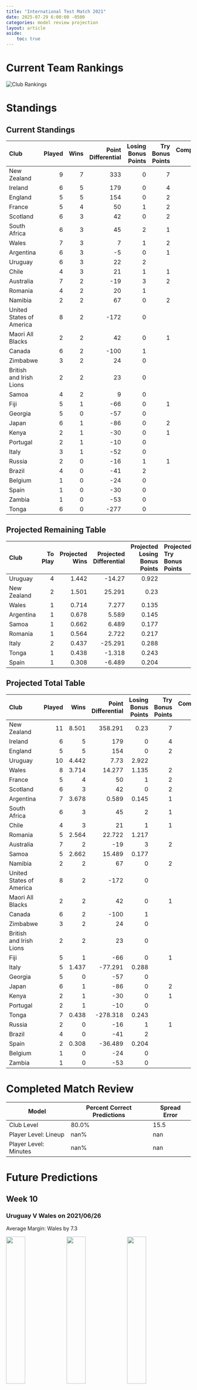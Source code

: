 ```yaml
---  
title: "International Test Match 2021"  
date: 2025-07-29 6:00:00 -0500  
categories: model review projection  
layout: article  
aside:  
    toc: true  
---
```

# Current Team Rankings


![Club Rankings](plots/rankings_International_Test_Match_2021.png)
# Standings

## Current Standings


| Club                     |   Played |   Wins |   Point Differential |   Losing Bonus Points |   Try Bonus Points |   Competition Points |
|:-------------------------|---------:|-------:|---------------------:|----------------------:|-------------------:|---------------------:|
| New Zealand              |        9 |      7 |                  333 |                     0 |                  7 |                   35 |
| Ireland                  |        6 |      5 |                  179 |                     0 |                  4 |                   26 |
| England                  |        5 |      5 |                  154 |                     0 |                  2 |                   22 |
| France                   |        5 |      4 |                   50 |                     1 |                  2 |                   19 |
| Scotland                 |        6 |      3 |                   42 |                     0 |                  2 |                   18 |
| South Africa             |        6 |      3 |                   45 |                     2 |                  1 |                   17 |
| Wales                    |        7 |      3 |                    7 |                     1 |                  2 |                   17 |
| Argentina                |        6 |      3 |                   -5 |                     0 |                  1 |                   15 |
| Uruguay                  |        6 |      3 |                   22 |                     2 |                    |                   14 |
| Chile                    |        4 |      3 |                   21 |                     1 |                  1 |                   14 |
| Australia                |        7 |      2 |                  -19 |                     3 |                  2 |                   13 |
| Romania                  |        4 |      2 |                   20 |                     1 |                    |                   11 |
| Namibia                  |        2 |      2 |                   67 |                     0 |                  2 |                   10 |
| United States of America |        8 |      2 |                 -172 |                     0 |                    |                   10 |
| Maori All Blacks         |        2 |      2 |                   42 |                     0 |                  1 |                    9 |
| Canada                   |        6 |      2 |                 -100 |                     1 |                    |                    9 |
| Zimbabwe                 |        3 |      2 |                   24 |                     0 |                    |                    8 |
| British and Irish Lions  |        2 |      2 |                   23 |                     0 |                    |                    8 |
| Samoa                    |        4 |      2 |                    9 |                     0 |                    |                    8 |
| Fiji                     |        5 |      1 |                  -66 |                     0 |                  1 |                    7 |
| Georgia                  |        5 |      0 |                  -57 |                     0 |                    |                    6 |
| Japan                    |        6 |      1 |                  -86 |                     0 |                  2 |                    6 |
| Kenya                    |        2 |      1 |                  -30 |                     0 |                  1 |                    5 |
| Portugal                 |        2 |      1 |                  -10 |                     0 |                    |                    4 |
| Italy                    |        3 |      1 |                  -52 |                     0 |                    |                    4 |
| Russia                   |        2 |      0 |                  -16 |                     1 |                  1 |                    2 |
| Brazil                   |        4 |      0 |                  -41 |                     2 |                    |                    2 |
| Belgium                  |        1 |      0 |                  -24 |                     0 |                    |                    0 |
| Spain                    |        1 |      0 |                  -30 |                     0 |                    |                    0 |
| Zambia                   |        1 |      0 |                  -53 |                     0 |                    |                    0 |
| Tonga                    |        6 |      0 |                 -277 |                     0 |                    |                    0 |



## Projected Remaining Table


| Club        |   To Play |   Projected Wins |   Projected Differential |   Projected Losing Bonus Points | Projected Try Bonus Points   |   Projected Competition Points |
|:------------|----------:|-----------------:|-------------------------:|--------------------------------:|:-----------------------------|-------------------------------:|
| Uruguay     |         4 |            1.442 |                  -14.27  |                           0.922 |                              |                          7.018 |
| New Zealand |         2 |            1.501 |                   25.291 |                           0.23  |                              |                          6.358 |
| Wales       |         1 |            0.714 |                    7.277 |                           0.135 |                              |                          3.061 |
| Argentina   |         1 |            0.678 |                    5.589 |                           0.145 |                              |                          2.965 |
| Samoa       |         1 |            0.662 |                    6.489 |                           0.177 |                              |                          2.885 |
| Romania     |         1 |            0.564 |                    2.722 |                           0.217 |                              |                          2.559 |
| Italy       |         2 |            0.437 |                  -25.291 |                           0.288 |                              |                          2.16  |
| Tonga       |         1 |            0.438 |                   -1.318 |                           0.243 |                              |                          2.059 |
| Spain       |         1 |            0.308 |                   -6.489 |                           0.204 |                              |                          1.496 |



## Projected Total Table


| Club                     |   Played |   Wins |   Point Differential |   Losing Bonus Points |   Try Bonus Points |   Competition Points |
|:-------------------------|---------:|-------:|---------------------:|----------------------:|-------------------:|---------------------:|
| New Zealand              |       11 |  8.501 |              358.291 |                 0.23  |                  7 |               41.358 |
| Ireland                  |        6 |  5     |              179     |                 0     |                  4 |               26     |
| England                  |        5 |  5     |              154     |                 0     |                  2 |               22     |
| Uruguay                  |       10 |  4.442 |                7.73  |                 2.922 |                    |               21.018 |
| Wales                    |        8 |  3.714 |               14.277 |                 1.135 |                  2 |               20.061 |
| France                   |        5 |  4     |               50     |                 1     |                  2 |               19     |
| Scotland                 |        6 |  3     |               42     |                 0     |                  2 |               18     |
| Argentina                |        7 |  3.678 |                0.589 |                 0.145 |                  1 |               17.965 |
| South Africa             |        6 |  3     |               45     |                 2     |                  1 |               17     |
| Chile                    |        4 |  3     |               21     |                 1     |                  1 |               14     |
| Romania                  |        5 |  2.564 |               22.722 |                 1.217 |                    |               13.559 |
| Australia                |        7 |  2     |              -19     |                 3     |                  2 |               13     |
| Samoa                    |        5 |  2.662 |               15.489 |                 0.177 |                    |               10.885 |
| Namibia                  |        2 |  2     |               67     |                 0     |                  2 |               10     |
| United States of America |        8 |  2     |             -172     |                 0     |                    |               10     |
| Maori All Blacks         |        2 |  2     |               42     |                 0     |                  1 |                9     |
| Canada                   |        6 |  2     |             -100     |                 1     |                    |                9     |
| Zimbabwe                 |        3 |  2     |               24     |                 0     |                    |                8     |
| British and Irish Lions  |        2 |  2     |               23     |                 0     |                    |                8     |
| Fiji                     |        5 |  1     |              -66     |                 0     |                  1 |                7     |
| Italy                    |        5 |  1.437 |              -77.291 |                 0.288 |                    |                6.16  |
| Georgia                  |        5 |  0     |              -57     |                 0     |                    |                6     |
| Japan                    |        6 |  1     |              -86     |                 0     |                  2 |                6     |
| Kenya                    |        2 |  1     |              -30     |                 0     |                  1 |                5     |
| Portugal                 |        2 |  1     |              -10     |                 0     |                    |                4     |
| Tonga                    |        7 |  0.438 |             -278.318 |                 0.243 |                    |                2.059 |
| Russia                   |        2 |  0     |              -16     |                 1     |                  1 |                2     |
| Brazil                   |        4 |  0     |              -41     |                 2     |                    |                2     |
| Spain                    |        2 |  0.308 |              -36.489 |                 0.204 |                    |                1.496 |
| Belgium                  |        1 |  0     |              -24     |                 0     |                    |                0     |
| Zambia                   |        1 |  0     |              -53     |                 0     |                    |                0     |



# Completed Match Review


| Model | Percent Correct Predictions | Spread Error |
| ------ | ------ | ------ |
| Club Level | 80.0% | 15.5 |
| Player Level: Lineup | nan% | nan |
| Player Level: Minutes | nan% | nan |


# Future Predictions

## Week 10

### Uruguay V Wales on 2021/06/26


Average Margin: Wales by 7.3

<p float="left">
<img src="plots\2021-06-26-Uruguay_V_Wales_performances.png" width="32%" />
<img src="plots\2021-06-26-Uruguay_V_Wales_resultbar.png" width="32%" />
<img src="plots\2021-06-26-Uruguay_V_Wales_spreads.png" width="32%" />
</p>

## Week 11

### New Zealand V Italy on 2021/07/03


Average Margin: New Zealand by 12.6

<p float="left">
<img src="plots\2021-07-03-NewZealand_V_Italy_performances.png" width="32%" />
<img src="plots\2021-07-03-NewZealand_V_Italy_resultbar.png" width="32%" />
<img src="plots\2021-07-03-NewZealand_V_Italy_spreads.png" width="32%" />
</p>

## Week 12

### New Zealand V Italy on 2021/07/10


Average Margin: New Zealand by 12.7

<p float="left">
<img src="plots\2021-07-10-NewZealand_V_Italy_performances.png" width="32%" />
<img src="plots\2021-07-10-NewZealand_V_Italy_resultbar.png" width="32%" />
<img src="plots\2021-07-10-NewZealand_V_Italy_spreads.png" width="32%" />
</p>

### Uruguay V Argentina on 2021/07/11


Average Margin: Argentina by 5.6

<p float="left">
<img src="plots\2021-07-11-Uruguay_V_Argentina_performances.png" width="32%" />
<img src="plots\2021-07-11-Uruguay_V_Argentina_resultbar.png" width="32%" />
<img src="plots\2021-07-11-Uruguay_V_Argentina_spreads.png" width="32%" />
</p>

## Week 13

### Romania V Uruguay on 2021/11/13


Average Margin: Romania by 2.7

<p float="left">
<img src="plots\2021-11-13-Romania_V_Uruguay_performances.png" width="32%" />
<img src="plots\2021-11-13-Romania_V_Uruguay_resultbar.png" width="32%" />
<img src="plots\2021-11-13-Romania_V_Uruguay_spreads.png" width="32%" />
</p>

## Week 14

### Tonga V Uruguay on 2021/11/20


Average Margin: Uruguay by 1.3

<p float="left">
<img src="plots\2021-11-20-Tonga_V_Uruguay_performances.png" width="32%" />
<img src="plots\2021-11-20-Tonga_V_Uruguay_resultbar.png" width="32%" />
<img src="plots\2021-11-20-Tonga_V_Uruguay_spreads.png" width="32%" />
</p>

### Spain V Samoa on 2021/11/20


Average Margin: Samoa by 6.5

<p float="left">
<img src="plots\2021-11-20-Spain_V_Samoa_performances.png" width="32%" />
<img src="plots\2021-11-20-Spain_V_Samoa_resultbar.png" width="32%" />
<img src="plots\2021-11-20-Spain_V_Samoa_spreads.png" width="32%" />
</p>
